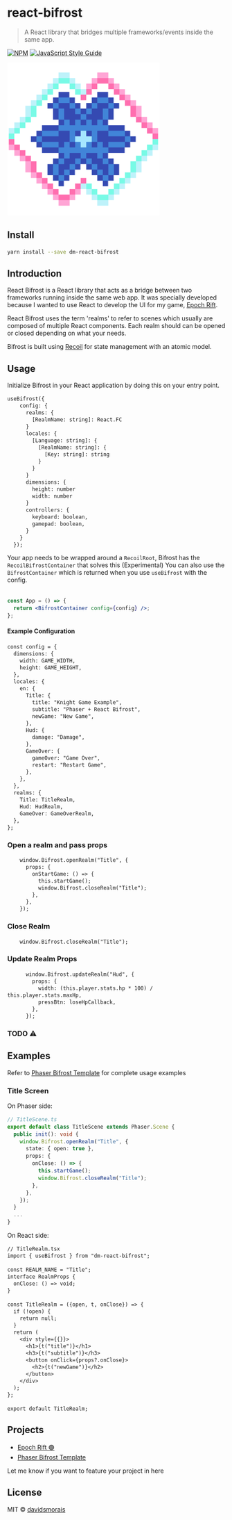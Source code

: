 # react-bifrost

> A React library that bridges multiple frameworks/events inside the same app.

[![NPM](https://img.shields.io/npm/v/dm-react-bifrost.svg)](https://www.npmjs.com/package/dm-react-bifrost) [![JavaScript Style Guide](https://img.shields.io/badge/code_style-standard-brightgreen.svg)](https://standardjs.com)

![Logo](docs/logo.png)


## Install

```bash
yarn install --save dm-react-bifrost
```

## Introduction
React Bifrost is a React library that acts as a bridge between two frameworks running inside the same web app. It was specially developed because I wanted to use React to develop the UI for my game, [Epoch Rift]( https://epochrift.com/).

React Bifrost uses the term 'realms' to refer to scenes which usually are composed of multiple React components. Each realm should can be opened or closed depending on what your needs.

Bifrost is built using [Recoil](https://recoiljs.org/) for state management with an atomic model.
## Usage

Initialize Bifrost in your React application by doing this on your entry point.

```tsx
useBifrost({
    config: {
      realms: {
        [RealmName: string]: React.FC
      }
      locales: {
        [Language: string]: {
          [RealmName: string]: {
            [Key: string]: string
          }
        }
      }
      dimensions: {
        height: number
        width: number
      }
      controllers: {
        keyboard: boolean,
        gamepad: boolean,
      }
    }
  });
```

Your app needs to be wrapped around a `RecoilRoot`, Bifrost has the `RecoilBifrostContainer` that solves this (Experimental) You can also use the `BifrostContainer` which is returned when you use `useBifrost` with the config.

```jsx

const App = () => {
  return <BifrostContainer config={config} />;
};
```

#### Example Configuration
```tsx
const config = {
  dimensions: {
    width: GAME_WIDTH,
    height: GAME_HEIGHT,
  },
  locales: {
    en: {
      Title: {
        title: "Knight Game Example",
        subtitle: "Phaser + React Bifrost",
        newGame: "New Game",
      },
      Hud: {
        damage: "Damage",
      },
      GameOver: {
        gameOver: "Game Over",
        restart: "Restart Game",
      },
    },
  },
  realms: {
    Title: TitleRealm,
    Hud: HudRealm,
    GameOver: GameOverRealm,
  },
};
```

### Open a realm and pass props
```tsx
    window.Bifrost.openRealm("Title", {
      props: {
        onStartGame: () => {
          this.startGame();
          window.Bifrost.closeRealm("Title");
        },
      },
    });
```
### Close Realm
```tsx
    window.Bifrost.closeRealm("Title");
```
### Update Realm Props

```tsx
      window.Bifrost.updateRealm("Hud", {
        props: {
          width: (this.player.stats.hp * 100) / this.player.stats.maxHp,
          pressBtn: loseHpCallback,
        },
      });
```
### TODO ⚠️
## Examples
Refer to [Phaser Bifrost Template](https://github.com/Dark-Magic-Studios/phaser-bifrost-vite-template-ts) for complete usage examples

### Title Screen
On Phaser side:
```ts
// TitleScene.ts
export default class TitleScene extends Phaser.Scene {
  public init(): void {
    window.Bifrost.openRealm("Title", {
      state: { open: true },
      props: {
        onClose: () => {
          this.startGame();
          window.Bifrost.closeRealm("Title");
        },
      },
    });
  }
  ...
}
```
On React side:
```tsx
// TitleRealm.tsx
import { useBifrost } from "dm-react-bifrost";

const REALM_NAME = "Title";
interface RealmProps {
  onClose: () => void;
}

const TitleRealm = ({open, t, onClose}) => {
  if (!open) {
    return null;
  }
  return (
    <div style={{}}>
      <h1>{t("title")}</h1>
      <h3>{t("subtitle")}</h3>
      <button onClick={props?.onClose}>
        <h2>{t("newGame")}</h2>
      </button>
    </div>
  );
};

export default TitleRealm;

```
## Projects

- [Epoch Rift 🟢](https://epochrift.com)
- [Phaser Bifrost Template](https://github.com/Dark-Magic-Studios/phaser-bifrost-vite-template-ts)

Let me know if you want to feature your project in here
## License

MIT © [davidsmorais](https://github.com/davidsmorais)
